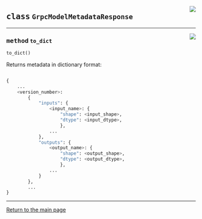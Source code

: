 <a href="../../../../client/python/lib/ovmsclient/tfs_compat/grpc/responses.py#L33"><img align="right" style="float:right;" src="https://img.shields.io/badge/-source-cccccc?style=flat-square"></a>

## <kbd>class</kbd> `GrpcModelMetadataResponse`

---

<a href="../../../../client/python/lib/ovmsclient/tfs_compat/grpc/responses.py#L35"><img align="right" style="float:right;" src="https://img.shields.io/badge/-source-cccccc?style=flat-square"></a>

### <kbd>method</kbd> `to_dict`

```python
to_dict()
```
Returns metadata in dictionary format: 

``` python

{
    ...          
    <version_number>: 
        {
            "inputs": {
                <input_name>: {
                    "shape": <input_shape>,
                    "dtype": <input_dtype>,
                    },                      
                ...              
            },           
            "outputs": {
                <output_name>: {
                    "shape": <output_shape>,
                    "dtype": <output_dtype>,
                    },
                ...              
            }
        },          
        ...      
} 

```

---

<a href="README.md">Return to the main page</a>
